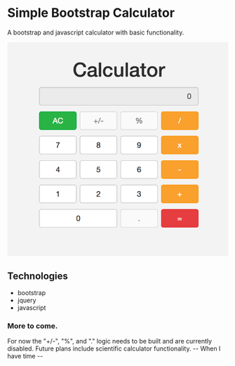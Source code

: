 # Simple Bootstrap Calculator
A bootstrap and javascript calculator with basic functionality.

![alt text](./calc.png 'Calculator appearance.')

## Technologies

* bootstrap
* jquery
* javascript

### More to come.

For now the "+/-", "%", and "." logic needs to be built and are currently disabled.
Future plans include scientific calculator functionality. -- When I have time --
